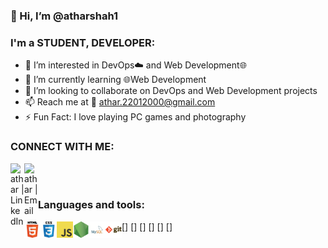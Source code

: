 ### 👋 Hi, I’m @atharshah1
### I'm a STUDENT, DEVELOPER:
- 👀 I’m interested in DevOps:cloud: and Web Development:globe_with_meridians:
- 🌱 I’m currently learning :globe_with_meridians:Web Development
- 💞️ I’m looking to collaborate on DevOps and Web Development projects 
- 📫 Reach me at :email: athar.22012000@gmail.com
- :zap: Fun Fact: I love playing PC games and photography
### CONNECT WITH ME:


[<img align="left" alt="athar | LinkedIn" width="22px" src="https://cdn.jsdelivr.net/npm/simple-icons@v3/icons/linkedin.svg" />][linkedin]
[<img align="left" alt="athar | Email" width="22px" src="https://cdn.jsdelivr.net/npm/simple-icons@3.13.0/icons/gmail.svg" />][email]
<br />
<br />
### Languages and tools:
[<img align="left" alt="HTML5" width="26px" src="https://raw.githubusercontent.com/github/explore/80688e429a7d4ef2fca1e82350fe8e3517d3494d/topics/html/html.png" />]
[<img align="left" alt="CSS3" width="26px" src="https://raw.githubusercontent.com/github/explore/80688e429a7d4ef2fca1e82350fe8e3517d3494d/topics/css/css.png" />]
[<img align="left" alt="JavaScript" width="26px" src="https://raw.githubusercontent.com/github/explore/80688e429a7d4ef2fca1e82350fe8e3517d3494d/topics/javascript/javascript.png" />]
[<img align="left" alt="Node.js" width="26px" src="https://raw.githubusercontent.com/github/explore/80688e429a7d4ef2fca1e82350fe8e3517d3494d/topics/nodejs/nodejs.png" />]
[<img align="left" alt="MySQL" width="26px" src="https://raw.githubusercontent.com/github/explore/80688e429a7d4ef2fca1e82350fe8e3517d3494d/topics/mysql/mysql.png" />]
[<img align="left" alt="Git" width="26px" src="https://raw.githubusercontent.com/github/explore/80688e429a7d4ef2fca1e82350fe8e3517d3494d/topics/git/git.png" />]
<br />
<br />

[linkedin]: https://www.linkedin.com/in/mohammad-athar-3bb0741b0/
[email]: mailto:athar.22012000@gmail.com?
